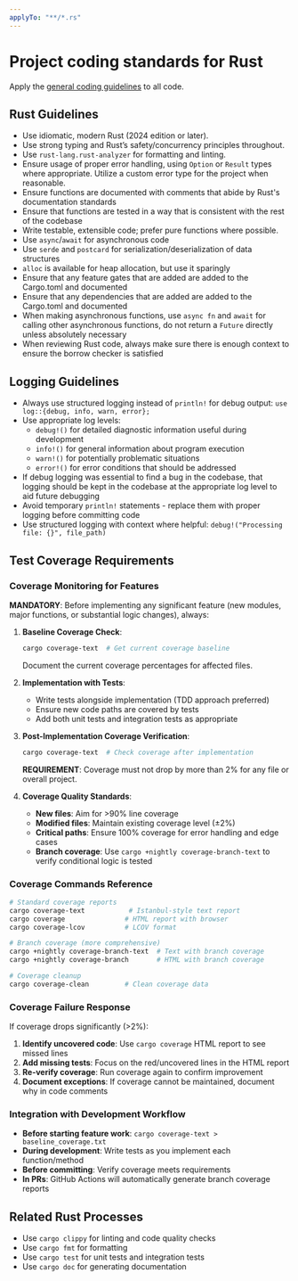 ```yaml
---
applyTo: "**/*.rs"
---
```


# Project coding standards for Rust

Apply the [general coding guidelines](./general-coding.instructions.md) to all code.

## Rust Guidelines

- Use idiomatic, modern Rust (2024 edition or later).
- Use strong typing and Rust’s safety/concurrency principles throughout.
- Use `rust-lang.rust-analyzer` for formatting and linting.
- Ensure usage of proper error handling, using `Option` or `Result` types where appropriate. Utilize a custom error type for the project when reasonable.
- Ensure functions are documented with comments that abide by Rust's documentation standards
- Ensure that functions are tested in a way that is consistent with the rest of the codebase
- Write testable, extensible code; prefer pure functions where possible.
- Use `async`/`await` for asynchronous code
- Use `serde` and `postcard` for serialization/deserialization of data structures
- `alloc` is available for heap allocation, but use it sparingly
- Ensure that any feature gates that are added are added to the Cargo.toml and documented
- Ensure that any dependencies that are added are added to the Cargo.toml and documented
- When making asynchronous functions, use `async fn` and `await` for calling other asynchronous functions, do not return a `Future` directly unless absolutely necessary
- When reviewing Rust code, always make sure there is enough context to ensure the borrow checker is satisfied

## Logging Guidelines

- Always use structured logging instead of `println!` for debug output: `use log::{debug, info, warn, error};`
- Use appropriate log levels:
  - `debug!()` for detailed diagnostic information useful during development
  - `info!()` for general information about program execution
  - `warn!()` for potentially problematic situations
  - `error!()` for error conditions that should be addressed
- If debug logging was essential to find a bug in the codebase, that logging should be kept in the codebase at the appropriate log level to aid future debugging
- Avoid temporary `println!` statements - replace them with proper logging before committing code
- Use structured logging with context where helpful: `debug!("Processing file: {}", file_path)`

## Test Coverage Requirements

### Coverage Monitoring for Features

**MANDATORY**: Before implementing any significant feature (new modules, major functions, or substantial logic changes), always:

1. **Baseline Coverage Check**:
   ```bash
   cargo coverage-text  # Get current coverage baseline
   ```
   Document the current coverage percentages for affected files.

2. **Implementation with Tests**:
   - Write tests alongside implementation (TDD approach preferred)
   - Ensure new code paths are covered by tests
   - Add both unit tests and integration tests as appropriate

3. **Post-Implementation Coverage Verification**:
   ```bash
   cargo coverage-text  # Check coverage after implementation
   ```
   **REQUIREMENT**: Coverage must not drop by more than 2% for any file or overall project.

4. **Coverage Quality Standards**:
   - **New files**: Aim for >90% line coverage
   - **Modified files**: Maintain existing coverage level (±2%)
   - **Critical paths**: Ensure 100% coverage for error handling and edge cases
   - **Branch coverage**: Use `cargo +nightly coverage-branch-text` to verify conditional logic is tested

### Coverage Commands Reference

```bash
# Standard coverage reports
cargo coverage-text           # Istanbul-style text report
cargo coverage               # HTML report with browser
cargo coverage-lcov          # LCOV format

# Branch coverage (more comprehensive)
cargo +nightly coverage-branch-text  # Text with branch coverage
cargo +nightly coverage-branch       # HTML with branch coverage

# Coverage cleanup
cargo coverage-clean         # Clean coverage data
```

### Coverage Failure Response

If coverage drops significantly (>2%):

1. **Identify uncovered code**: Use `cargo coverage` HTML report to see missed lines
2. **Add missing tests**: Focus on the red/uncovered lines in the HTML report
3. **Re-verify coverage**: Run coverage again to confirm improvement
4. **Document exceptions**: If coverage cannot be maintained, document why in code comments

### Integration with Development Workflow

- **Before starting feature work**: `cargo coverage-text > baseline_coverage.txt`
- **During development**: Write tests as you implement each function/method
- **Before committing**: Verify coverage meets requirements
- **In PRs**: GitHub Actions will automatically generate branch coverage reports

## Related Rust Processes

- Use `cargo clippy` for linting and code quality checks
- Use `cargo fmt` for formatting
- Use `cargo test` for unit tests and integration tests
- Use `cargo doc` for generating documentation
